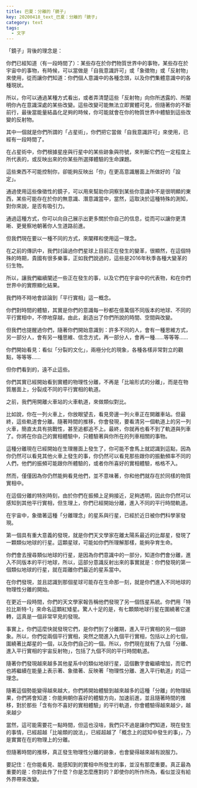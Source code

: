 ```yaml
---
title: 巴夏：分離的「鏡子」
key: 20200418_text_巴夏：分離的「鏡子」
category: text
tags:
  - 文字
---
```


「鏡子」背後的理念是：

你們已經知道（有一段時間了）：某些存在於你們物質世界中的事物，某些存在於宇宙中的事物，有時候，可以當做是「自我意識許可」或「象徵物」或「反射物」來使用，從而讓你們知道：你們個人意識中的各種念頭，以及你們集體意識中的各種現狀。

所以，你可以通過某種方式看出，或者弄清楚這些「反射物」向你所透露的、所闡明你內在意識深處的某些改變。這些改變可能無法立即實體可見，但隨著你的不斷前行，最後當能量結晶化足夠的時候，你可能就會在你的物質世界中體驗到這些改變的反射物。

其中一個就是你們所謂的「占星術」，你們把它當做「自我意識許可」來使用，已經有一段時間了。

在占星術中，你們根據星座與行星中的某些跡象與符號，來判斷它們在一定程度上所代表的，或反映出來的你某些所選擇體驗的生命課題。

這些東西不可能控制你，卻能夠反映出「你」在更高意識層面上所做好的「設定」。

通過使用這些像徵性的鏡子，可以用來幫助你洞察到某些你意識中不是很明顯的東西，某些可能存在於你的無意識、潛意識當中，當然，這取決於這種特殊的測知，對你來說，是否有吸引力。

通過這種方式，你可以向自己展示出更多關於你自己的信息，從而可以讓你更清晰、更覺察地朝著你人生道路前進。

但我們現在要以一種不同的方式，來闡釋和使用這一理念。

在之前的傳訊中，我們討論過你們星球上目前正在發生的變革，很顯然，在這個特殊的時期，貴國有很多樂事，正如我們說過的，這些是2016年秋季各種大變革的衍生物。

所以，讓我們繼續闡述一些正在發生的事，以及它們在宇宙中的代表物，和在你們世界中的實際顯化結果。

我們時不時地會談論到「平行實相」這一概念。

你們對時間的體驗，其實是你們的意識每一秒都在億萬個不同版本的地球、不同的平行實相中，不停地穿越，由此，創造出了你們所說的時間、空間與改變。

但我們也提醒過你們，隨著你們開始意識到：許多不同的人，會有一種思維方式，另一部分人，會有另一種思維、信念方式，再一部分人，會再一種……等等等……

你們開始看見：看似「分裂的文化」，兩極分化的現象，各種各樣非常對立的觀點，等等等……

但你們看到的，遠不止這些。

你們其實已經開始看到實體的物理性分離，不再是「比喻形式的分離」，而是在物質層面上，分裂成不同的平行實相的軌道。

之前，我們用開離火車站的火車軌道，來做類似對比。

比如說，你在一列火車上，你放眼望去，看見旁邊一列火車正在開離車站。但最終，這些軌道會分離。隨著時間的推移，你會發現，要看清另一個軌道上的另一列火車，簡直太具有挑戰性，甚至追都追不上。最終，你就再也看不到了軌道與列車了。你將在你自己的實相體驗中，只體驗著與你所在的列車相關的事物。

這種分離現在已經開始在生理層面上發生了，你可能不會馬上就認識到這點，因為你仍然可以看見其他火車上發生的事，你仍然可以看見那些跟你的振動頻率不同的人們，他們的振頻可能跟你所體驗的，或者你所喜好的實相體驗，格格不入。

然而，僅僅因為你仍然能夠看見他們，並不意味著，你和他們就存在於同樣的物質實相中。

在這個分離的特別時刻，由於你們在振頻上足夠接近，足夠透明，因此你仍然可以感知到其他平行實相，但生理上，你們已經開始分離，進入不同的平行時間軌道。

在宇宙中，象徵著這種「分離理念」的星系與行星，已經於近日被你們科學家發現。

第一個具有重大意義的發現，就是你們天文學家在離太陽系最近的比鄰星，發現了一顆類似地球的行星。這顆星球，可能如你們所理解那樣，能夠孕育生命。

你們會去搜尋類似地球的行星，是因為你們意識中的一部分，知道你們會分離，進入不同版本的平行地球，所以，這部分意識反射出來的事實就是：你們發現的第一個類似地球的行星，就在距離你們最近的星系當中。

在你們發現，並且認識到那個星球可能存在生命那一刻，就是你們進入不同地球的物理性分離的開始。

在更近一段時間，你們的天文學家報告稱他們發現了另一個恆星系統。你們用「特拉比斯特-1」來命名這顆紅矮星。驚人十足的是，有七顆類地球行星在圍繞著它運轉，這真是一個非常罕見的發現。

事實上，你們這麼快就發現它們，是你們到了分離期，進入平行實相的另一個跡象。所以，你們從兩個平行實相，突然之間進入九個平行實相，包括以上的七個，圍繞著比鄰星的一個，以及你們自己的一個。所以，你們現在就有了九個「分離、進入平行實相的宇宙反射物」，包括了九個不同的平行時間軌道。

隨著你們發現越來越多其他星系中的類似地球行星，這個數字會繼續增加，而它們也將繼續在能量上表示著、象徵著、反映著「物理性分離、進入平行軌道」的這一理念。

隨著這個勢能變得越來越大，你們將開始體驗到越來越多的這種「分離」的物理結果，你們將會知道：你能夠朝你喜好的體驗方向，加速前進，並且隨著時間的推移，對於那些「含有你不喜好的實相體驗」的平行軌道，你會體驗得越來越少，越來越少

當然，這可能需要花一點時間，但這也沒啥，我們只不過是讓你們知道，現在發生的事情，已經超越「比喻類的說法」，已經超越了「概念上的認知中發生的事」，乃是實實在在的物理上的分離。

但隨著時間的推移，真正發生物理性分離的跡象，也會變得越來越有說服力。

要記住：在你能看見、能感知到的實相中所發生的事，並沒有那麼重要。真正最為重要的是：你對此作了什麼？你是怎麼應對的？即使你的所作所為，看似並沒有給外界帶來改變。
